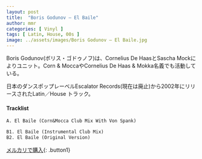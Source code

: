 ```yaml
---
layout: post
title:  "Boris Godunov – El Baile"
author: mmr
categories: [ Vinyl ]
tags: [ Latin, House, 00s ]
image: ../assets/images/Boris Godunov – El Baile.jpg
---
```


Boris Godunov(ボリス・ゴドゥノフ)は、Cornelius De HaasとSascha Mockによりユニット。Corn & MoccaやCornelius De Haas & Mokka名義でも活動している。

日本のダンスポップレーベルEscalator Records(現在は廃止)から2002年にリリースされたLatin／House トラック。



#### Tracklist
```md
A. El Baile (Corn&Mocca Club Mix With Von Spank)

B1. El Baile (Instrumental Club Mix)
B2. El Baile (Original Version)
```

[メルカリで購入](https://jp.mercari.com/item/m62579503537?afid=6142608987){: .button1}